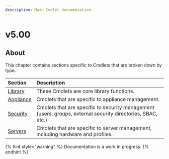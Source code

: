 ```yaml
---
description: Main Cmdlet documentation.
---
```


# v5.00

## About

This chapter contains sections specific to Cmdlets that are broken down by type.

| Section | Description |
| :--- | :--- |
| [Library](https://github.com/HewlettPackard/POSH-HPOneView-docs/tree/820e2e97b7c8fd61c660f635c6008653409da484/docs/cmdlets/v5.00/library/README.md) | These Cmdlets are core library functions. |
| [Appliance](appliance.md) | Cmdlets that are specific to appliance management. |
| [Security](https://github.com/HewlettPackard/POSH-HPOneView-docs/tree/820e2e97b7c8fd61c660f635c6008653409da484/docs/cmdlets/v5.00/security/README.md) | Cmdlets that are specific to security management \(users, groups, external security directories, SBAC, etc.\) |
| [Servers](https://github.com/HewlettPackard/POSH-HPOneView-docs/tree/820e2e97b7c8fd61c660f635c6008653409da484/docs/cmdlets/v5.00/servers/README.md) | Cmdlets that are specific to server management, including hardware and profiles. |

{% hint style="warning" %}
Documentation is a work in progress.
{% endhint %}

